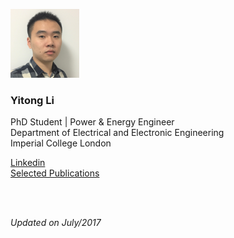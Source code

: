 ![](https://raw.githubusercontent.com/yt-li/yt-li.github.io/master/LYT.png)
  
### Yitong Li
PhD Student | Power & Energy Engineer  
Department of Electrical and Electronic Engineering  
Imperial College London  
  
[Linkedin](https://www.linkedin.com/in/yitong-li/)  
[Selected Publications](https://yt-li.github.io/Publications)

<br />
<br />

*Updated on July/2017*
